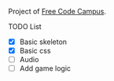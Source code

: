 Project of [Free Code Campus](https://www.freecodecamp.org/challenges/build-a-simon-game).

TODO List
- [x] Basic skeleton
- [x] Basic css
- [ ] Audio 
- [ ] Add game logic